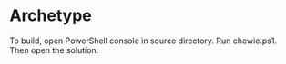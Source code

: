 ﻿Archetype
============
To build, open PowerShell console in source directory. Run chewie.ps1. Then open the solution.